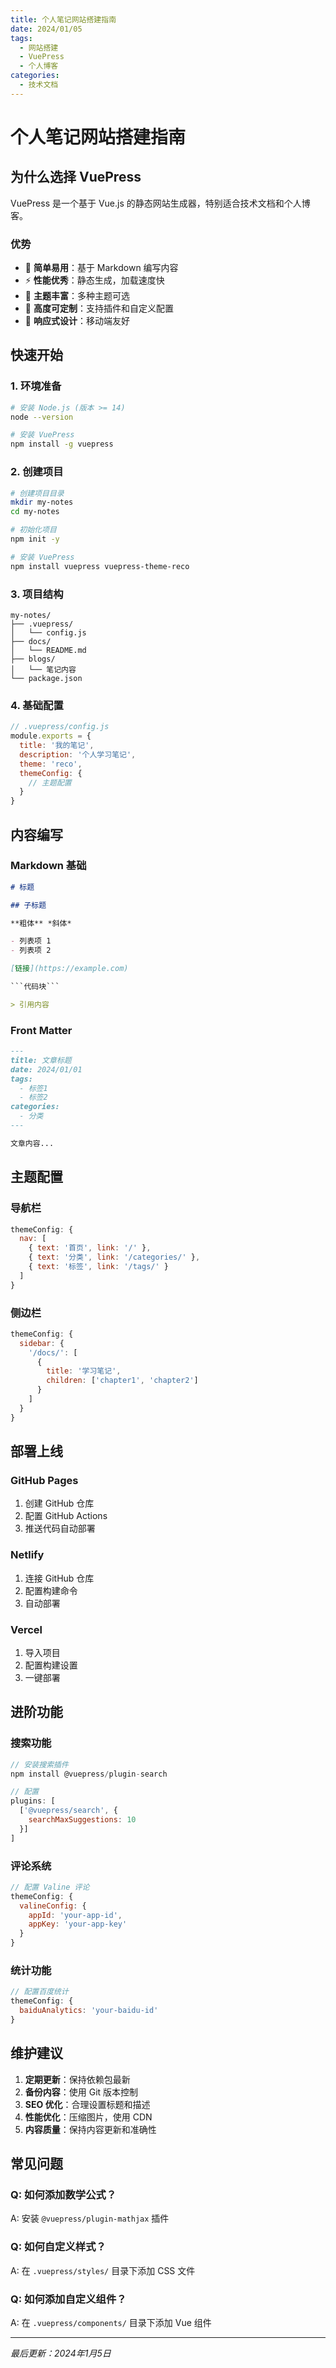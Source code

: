 ```yaml
---
title: 个人笔记网站搭建指南
date: 2024/01/05
tags:
  - 网站搭建
  - VuePress
  - 个人博客
categories:
  - 技术文档
---
```


# 个人笔记网站搭建指南

## 为什么选择 VuePress

VuePress 是一个基于 Vue.js 的静态网站生成器，特别适合技术文档和个人博客。

### 优势
- 🚀 **简单易用**：基于 Markdown 编写内容
- ⚡ **性能优秀**：静态生成，加载速度快
- 🎨 **主题丰富**：多种主题可选
- 🔧 **高度可定制**：支持插件和自定义配置
- 📱 **响应式设计**：移动端友好

## 快速开始

### 1. 环境准备
```bash
# 安装 Node.js (版本 >= 14)
node --version

# 安装 VuePress
npm install -g vuepress
```

### 2. 创建项目
```bash
# 创建项目目录
mkdir my-notes
cd my-notes

# 初始化项目
npm init -y

# 安装 VuePress
npm install vuepress vuepress-theme-reco
```

### 3. 项目结构
```
my-notes/
├── .vuepress/
│   └── config.js
├── docs/
│   └── README.md
├── blogs/
│   └── 笔记内容
└── package.json
```

### 4. 基础配置
```javascript
// .vuepress/config.js
module.exports = {
  title: '我的笔记',
  description: '个人学习笔记',
  theme: 'reco',
  themeConfig: {
    // 主题配置
  }
}
```

## 内容编写

### Markdown 基础
```markdown
# 标题

## 子标题

**粗体** *斜体*

- 列表项 1
- 列表项 2

[链接](https://example.com)

```代码块```

> 引用内容
```

### Front Matter
```markdown
---
title: 文章标题
date: 2024/01/01
tags:
  - 标签1
  - 标签2
categories:
  - 分类
---

文章内容...
```

## 主题配置

### 导航栏
```javascript
themeConfig: {
  nav: [
    { text: '首页', link: '/' },
    { text: '分类', link: '/categories/' },
    { text: '标签', link: '/tags/' }
  ]
}
```

### 侧边栏
```javascript
themeConfig: {
  sidebar: {
    '/docs/': [
      {
        title: '学习笔记',
        children: ['chapter1', 'chapter2']
      }
    ]
  }
}
```

## 部署上线

### GitHub Pages
1. 创建 GitHub 仓库
2. 配置 GitHub Actions
3. 推送代码自动部署

### Netlify
1. 连接 GitHub 仓库
2. 配置构建命令
3. 自动部署

### Vercel
1. 导入项目
2. 配置构建设置
3. 一键部署

## 进阶功能

### 搜索功能
```javascript
// 安装搜索插件
npm install @vuepress/plugin-search

// 配置
plugins: [
  ['@vuepress/search', {
    searchMaxSuggestions: 10
  }]
]
```

### 评论系统
```javascript
// 配置 Valine 评论
themeConfig: {
  valineConfig: {
    appId: 'your-app-id',
    appKey: 'your-app-key'
  }
}
```

### 统计功能
```javascript
// 配置百度统计
themeConfig: {
  baiduAnalytics: 'your-baidu-id'
}
```

## 维护建议

1. **定期更新**：保持依赖包最新
2. **备份内容**：使用 Git 版本控制
3. **SEO 优化**：合理设置标题和描述
4. **性能优化**：压缩图片，使用 CDN
5. **内容质量**：保持内容更新和准确性

## 常见问题

### Q: 如何添加数学公式？
A: 安装 `@vuepress/plugin-mathjax` 插件

### Q: 如何自定义样式？
A: 在 `.vuepress/styles/` 目录下添加 CSS 文件

### Q: 如何添加自定义组件？
A: 在 `.vuepress/components/` 目录下添加 Vue 组件

---

*最后更新：2024年1月5日*